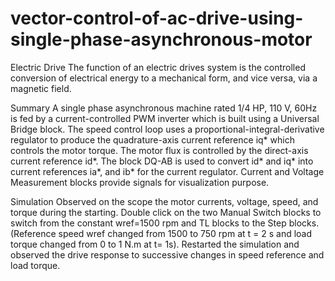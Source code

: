 # vector-control-of-ac-drive-using-single-phase-asynchronous-motor
Electric Drive   The function of an electric drives system is the controlled conversion of electrical energy to a mechanical form, and vice versa, via a magnetic field.


Summary
A single phase asynchronous machine rated 1/4 HP, 110 V, 60Hz is fed by a current-controlled PWM inverter which is built using a Universal Bridge block. The speed control loop uses a proportional-integral-derivative regulator to produce the quadrature-axis current reference iq* which controls the motor torque. 
The motor flux is controlled by the direct-axis current reference id*. The block DQ-AB is used to convert id* and iq* into current references ia*, and ib* for the current regulator. Current and Voltage Measurement blocks provide signals for visualization purpose.

Simulation
Observed on the scope the motor currents, voltage, speed, and torque during the starting. Double click on the two Manual Switch blocks to switch from the constant wref=1500 rpm and TL blocks to the Step blocks. (Reference speed wref changed from 1500 to 750 rpm at t = 2 s and load torque changed from 0 to 1 N.m at t= 1s). Restarted the simulation and observed the drive response to successive changes in speed reference and load torque.
